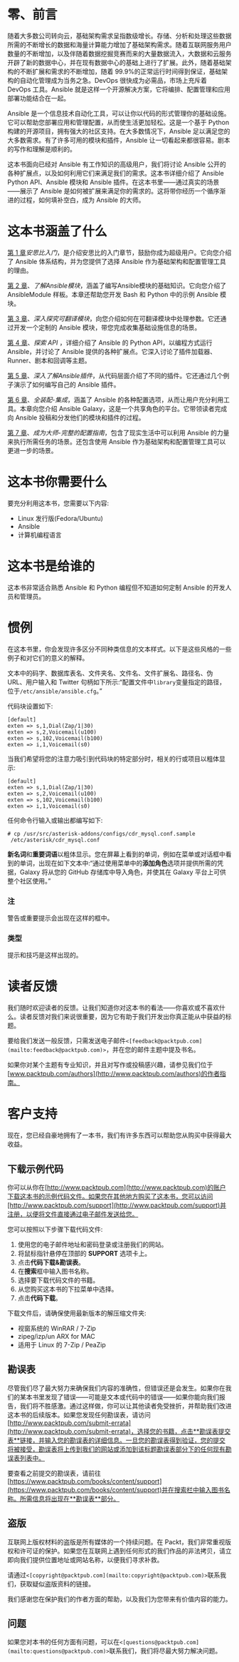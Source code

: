 # 零、前言

随着大多数公司转向云，基础架构需求呈指数级增长。存储、分析和处理这些数据所需的不断增长的数据和海量计算能力增加了基础架构需求。随着互联网服务用户数量的不断增加，以及伴随着数据挖掘竞赛而来的大量数据流入，大数据和云服务开辟了新的数据中心，并在现有数据中心的基础上进行了扩展。此外，随着基础架构的不断扩展和需求的不断增加，随着 99.9%的正常运行时间得到保证，基础架构的自动化管理成为当务之急。DevOps 很快成为必需品，市场上充斥着 DevOps 工具。Ansible 就是这样一个开源解决方案，它将编排、配置管理和应用部署功能结合在一起。

Ansible 是一个信息技术自动化工具，可以让你以代码的形式管理你的基础设施。它可以帮助您部署应用和管理配置，从而使生活更加轻松。这是一个基于 Python 构建的开源项目，拥有强大的社区支持。在大多数情况下，Ansible 足以满足您的大多数需求。有了许多可用的模块和插件，Ansible 让一切看起来都很容易。剧本的写作和理解是顺利的。

这本书面向已经对 Ansible 有工作知识的高级用户，我们将讨论 Ansible 公开的各种扩展点，以及如何利用它们来满足我们的需求。这本书详细介绍了 Ansible Python API、Ansible 模块和 Ansible 插件。在这本书里——通过真实的场景——展示了 Ansible 是如何被扩展来满足你的需求的。这将带你经历一个循序渐进的过程，如何填补空白，成为 Ansible 的大师。

# 这本书涵盖了什么

[第 1 章](1.html "Chapter 1. Getting Started with Ansible")*安思比入门*，是介绍安思比的入门章节，鼓励你成为超级用户。它向您介绍了 Ansible 体系结构，并为您提供了选择 Ansible 作为基础架构和配置管理工具的理由。

[第 2 章](2.html "Chapter 2. Getting to Know Ansible Modules")、*了解Ansible模块*，涵盖了编写Ansible模块的基础知识。它向您介绍了 AnsibleModule 样板。本章还帮助您开发 Bash 和 Python 中的示例 Ansible 模块。

[第 3 章](3.html "Chapter 3. Digging Deeper into Ansible Modules")、*深入探究可翻译模块*，向您介绍如何在可翻译模块中处理参数。它还通过开发一个定制的 Ansible 模块，带您完成收集基础设施信息的场景。

[第 4 章](4.html "Chapter 4. Exploring API")、*探索 API* ，详细介绍了 Ansible 的 Python API，以编程方式运行 Ansible，并讨论了 Ansible 提供的各种扩展点。它深入讨论了插件加载器、Runner、剧本和回调等主题。

[第 5 章](5.html "Chapter 5. An In-Depth Look at Ansible Plugins")、*深入了解Ansible插件*，从代码层面介绍了不同的插件。它还通过几个例子演示了如何编写自己的 Ansible 插件。

[第 6 章](6.html "Chapter 6. Fitting It All Together – Integration")、*全装配-集成*，涵盖了 Ansible 的各种配置选项，从而让用户充分利用工具。本章向您介绍 Ansible Galaxy，这是一个共享角色的平台。它带领读者完成向 Ansible 投稿和分发他们的模块和插件的过程。

[第 7 章](7.html "Chapter 7. Becoming a Master – A Complete Configuration Guide")、*成为大师-完整的配置指南*，包含了现实生活中可以利用 Ansible 的力量来执行所需任务的场景。还包含使用 Ansible 作为基础架构和配置管理工具可以更进一步的场景。

# 这本书你需要什么

要充分利用这本书，您需要以下内容:

*   Linux 发行版(Fedora/Ubuntu)
*   Ansible
*   计算机编程语言

# 这本书是给谁的

这本书非常适合熟悉 Ansible 和 Python 编程但不知道如何定制 Ansible 的开发人员和管理员。

# 惯例

在这本书里，你会发现许多区分不同种类信息的文本样式。以下是这些风格的一些例子和对它们的意义的解释。

文本中的码字、数据库表名、文件夹名、文件名、文件扩展名、路径名、伪 URL、用户输入和 Twitter 句柄如下所示:“配置文件中`library`变量指定的路径，位于`/etc/ansible/ansible.cfg`。”

代码块设置如下:

```
[default]
exten => s,1,Dial(Zap/1|30)
exten => s,2,Voicemail(u100)
exten => s,102,Voicemail(b100)
exten => i,1,Voicemail(s0)
```

当我们希望将您的注意力吸引到代码块的特定部分时，相关的行或项目以粗体显示:

```
[default]
exten => s,1,Dial(Zap/1|30)
exten => s,2,Voicemail(u100)
exten => s,102,Voicemail(b100)
exten => i,1,Voicemail(s0)
```

任何命令行输入或输出都编写如下:

```
# cp /usr/src/asterisk-addons/configs/cdr_mysql.conf.sample
 /etc/asterisk/cdr_mysql.conf

```

**新名词**和**重要词语**以粗体显示。您在屏幕上看到的单词，例如在菜单或对话框中看到的单词，出现在如下文本中:“通过使用菜单中的**添加角色**选项并提供所需的凭据，Galaxy 将从您的 GitHub 存储库中导入角色，并使其在 Galaxy 平台上可供整个社区使用。”

### 注

警告或重要提示会出现在这样的框中。

### 类型

提示和技巧是这样出现的。

# 读者反馈

我们随时欢迎读者的反馈。让我们知道你对这本书的看法——你喜欢或不喜欢什么。读者反馈对我们来说很重要，因为它有助于我们开发出你真正能从中获益的标题。

要给我们发送一般反馈，只需发送电子邮件`<[feedback@packtpub.com](mailto:feedback@packtpub.com)>`，并在您的邮件主题中提及书名。

如果你对某个主题有专业知识，并且对写作或投稿感兴趣，请参见我们位于[www.packtpub.com/authors](http://www.packtpub.com/authors)的作者指南。

# 客户支持

现在，您已经自豪地拥有了一本书，我们有许多东西可以帮助您从购买中获得最大收益。

## 下载示例代码

你可以从你在[http://www.packtpub.com](http://www.packtpub.com)的账户下载这本书的示例代码文件。如果您在其他地方购买了这本书，您可以访问[http://www.packtpub.com/support](http://www.packtpub.com/support)并注册，以便将文件直接通过电子邮件发送给您。

您可以按照以下步骤下载代码文件:

1.  使用您的电子邮件地址和密码登录或注册我们的网站。
2.  将鼠标指针悬停在顶部的 **SUPPORT** 选项卡上。
3.  点击**代码下载&勘误表**。
4.  在**搜索**框中输入图书名称。
5.  选择要下载代码文件的书籍。
6.  从您购买这本书的下拉菜单中选择。
7.  点击**代码下载**。

下载文件后，请确保使用最新版本的解压缩文件夹:

*   视窗系统的 WinRAR / 7-Zip
*   zipeg/izp/un ARX for MAC
*   适用于 Linux 的 7-Zip / PeaZip

## 勘误表

尽管我们尽了最大努力来确保我们内容的准确性，但错误还是会发生。如果你在我们的某本书里发现了错误——可能是文本或代码中的错误——如果你能向我们报告，我们将不胜感激。通过这样做，你可以让其他读者免受挫折，并帮助我们改进这本书的后续版本。如果您发现任何勘误表，请访问[http://www.packtpub.com/submit-errata](http://www.packtpub.com/submit-errata)，选择您的书籍，点击**勘误表提交表**链接，并输入您的勘误表的详细信息。一旦您的勘误表得到验证，您的提交将被接受，勘误表将上传到我们的网站或添加到该标题勘误表部分下的任何现有勘误表列表中。

要查看之前提交的勘误表，请前往[https://www.packtpub.com/books/content/support](https://www.packtpub.com/books/content/support)并在搜索栏中输入图书名称。所需信息将出现在**勘误表**部分。

## 盗版

互联网上版权材料的盗版是所有媒体的一个持续问题。在 Packt，我们非常重视版权和许可证的保护。如果您在互联网上遇到任何形式的我们作品的非法拷贝，请立即向我们提供位置地址或网站名称，以便我们寻求补救。

请通过`<[copyright@packtpub.com](mailto:copyright@packtpub.com)>`联系我们，获取疑似盗版资料的链接。

我们感谢您在保护我们的作者方面的帮助，以及我们为您带来有价值内容的能力。

## 问题

如果您对本书的任何方面有问题，可以在`<[questions@packtpub.com](mailto:questions@packtpub.com)>`联系我们，我们将尽最大努力解决问题。